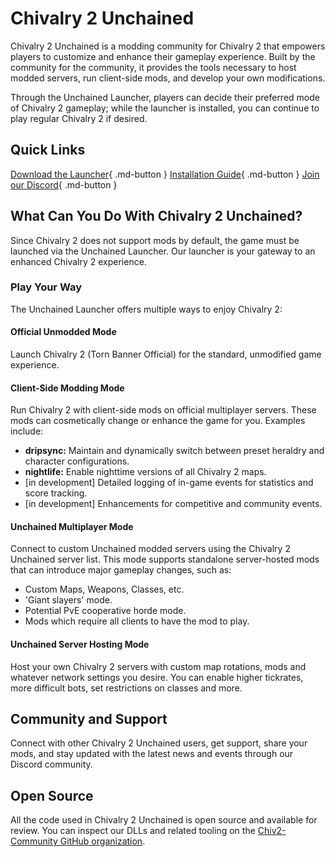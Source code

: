# Chivalry 2 Unchained

Chivalry 2 Unchained is a modding community for Chivalry 2 that empowers players to customize and enhance their gameplay experience. Built by the community for the community, it provides the tools necessary to host modded servers, run client-side mods, and develop your own modifications.

Through the Unchained Launcher, players can decide their preferred mode of Chivalry 2 gameplay; while the launcher is installed, you can continue to play regular Chivalry 2 if desired.

## Quick Links

[Download the Launcher](https://github.com/Chiv2-Community/UnchainedLauncher/releases/latest/download/UnchainedLauncher.exe){ .md-button }
[Installation Guide](installation.md){ .md-button }
[Join our Discord](https://discord.gg/chiv2unchained){ .md-button }

## What Can You Do With Chivalry 2 Unchained?

Since Chivalry 2 does not support mods by default, the game must be launched via the Unchained Launcher. Our launcher is your gateway to an enhanced Chivalry 2 experience.

### Play Your Way

The Unchained Launcher offers multiple ways to enjoy Chivalry 2:

#### Official Unmodded Mode
Launch Chivalry 2 (Torn Banner Official) for the standard, unmodified game experience.

#### Client-Side Modding Mode
Run Chivalry 2 with client-side mods on official multiplayer servers. These mods can cosmetically change or enhance the game for you. Examples include:
- **dripsync:** Maintain and dynamically switch between preset heraldry and character configurations.
- **nightlife:** Enable nighttime versions of all Chivalry 2 maps.
- [in development] Detailed logging of in-game events for statistics and score tracking.
- [in development] Enhancements for competitive and community events.

#### Unchained Multiplayer Mode 
Connect to custom Unchained modded servers using the Chivalry 2 Unchained server list. This mode supports standalone server-hosted mods that can introduce major gameplay changes, such as:
- Custom Maps, Weapons, Classes, etc.
- 'Giant slayers' mode.
- Potential PvE cooperative horde mode.
- Mods which require all clients to have the mod to play.

#### Unchained Server Hosting Mode
Host your own Chivalry 2 servers with custom map rotations, mods and whatever network settings you desire. You can enable higher tickrates, more difficult bots, set restrictions on classes and more.

## Community and Support

Connect with other Chivalry 2 Unchained users, get support, share your mods, and stay updated with the latest news and events through our Discord community.

## Open Source

All the code used in Chivalry 2 Unchained is open source and available for review. You can inspect our DLLs and related tooling on the [Chiv2-Community GitHub organization](https://github.com/chiv2-community).
